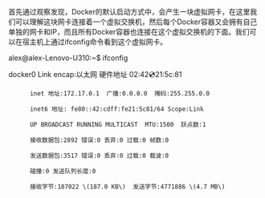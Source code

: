 首先通过观察发现，Docker的默认启动方式中，会产生一块虚拟网卡，在这里我们可以理解这块网卡连接着一个虚拟交换机，然后每个Docker容器又会拥有自己单独的网卡和IP，而且所有Docker容器也连接在这个虚拟交换机的下面。我们可以在宿主机上通过ifconfig命令看到这个虚拟网卡。



alex@alex-Lenovo-U310:~$ ifconfig

docker0   Link encap:以太网  硬件地址 02:42:cd:21:5c:81  

          inet 地址:172.17.0.1  广播:0.0.0.0  掩码:255.255.0.0

          inet6 地址: fe80::42:cdff:fe21:5c81/64 Scope:Link

          UP BROADCAST RUNNING MULTICAST  MTU:1500  跃点数:1

          接收数据包:2892 错误:0 丢弃:0 过载:0 帧数:0

          发送数据包:3517 错误:0 丢弃:0 过载:0 载波:0

          碰撞:0 发送队列长度:0 

          接收字节:187022 \(187.0 KB\)  发送字节:4771886 \(4.7 MB\)

